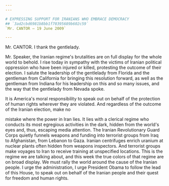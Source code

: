```yaml
---
---

# EXPRESSING SUPPORT FOR IRANIANS WHO EMBRACE DEMOCRACY
## `3ad2cbd6981b8bb1f70395689b602c59`
`Mr. CANTOR — 19 June 2009`

---
```



Mr. CANTOR. I thank the gentlelady.

Mr. Speaker, the Iranian regime's brutalities are on full display for 
the whole world to behold. I rise today in sympathy with the victims of 
Iranian political oppression who have been injured or killed, 
protesting the outcome of their election. I salute the leadership of 
the gentlelady from Florida and the gentleman from California for 
bringing this resolution forward, as well as the gentleman from Indiana 
for his leadership on this and so many issues, and the way that the 
gentlelady from Nevada spoke.

It is America's moral responsibility to speak out on behalf of the 
protection of human rights wherever they are violated. And regardless 
of the outcome of the Iranian election, make no


mistake where the power in Iran lies. It lies with a clerical regime 
who conducts its most egregious activities in the dark, hidden from the 
world's eyes and, thus, escaping media attention. The Iranian 
Revolutionary Guard Corps quietly funnels weapons and funding into 
terrorist groups from Iraq to Afghanistan, from Lebanon to Gaza. 
Iranian centrifuges enrich uranium at nuclear plants often hidden from 
weapons inspectors. And terrorist groups make voyages to Iran to 
receive training at unspecified locations. This is the regime we are 
talking about, and this week the true colors of that regime are on 
broad display. We must rally the world around the cause of the Iranian 
people. I urge the administration, I urge President Obama to follow the 
lead of this House, to speak out on behalf of the Iranian people and 
their quest for freedom and human rights.